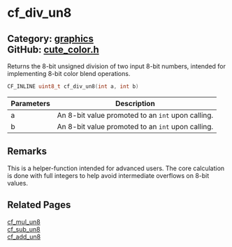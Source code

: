 [](../header.md ':include')

# cf_div_un8

Category: [graphics](/api_reference?id=graphics)  
GitHub: [cute_color.h](https://github.com/RandyGaul/cute_framework/blob/master/include/cute_color.h)  
---

Returns the 8-bit unsigned division of two input 8-bit numbers, intended for implementing 8-bit color blend operations.

```cpp
CF_INLINE uint8_t cf_div_un8(int a, int b)
```

Parameters | Description
--- | ---
a | An 8-bit value promoted to an `int` upon calling.
b | An 8-bit value promoted to an `int` upon calling.

## Remarks

This is a helper-function intended for advanced users.
The core calculation is done with full integers to help avoid intermediate overflows on 8-bit values.

## Related Pages

[cf_mul_un8](/graphics/cf_mul_un8.md)  
[cf_sub_un8](/graphics/cf_sub_un8.md)  
[cf_add_un8](/graphics/cf_add_un8.md)  
